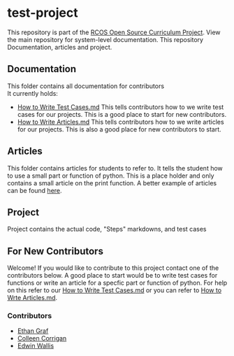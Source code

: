 # test-project
This repository is part of the [RCOS Open Source Curriculum Project](https://github.com/codingandcommunity/rcos-open-source-curriculum-project). View the main repository for system-level documentation. This repository Documentation, articles and project.
## Documentation  
This folder contains all documentation for contributors  
It currently holds:  
- [How to Write Test Cases.md](https://github.com/codingandcommunity/test-project/blob/master/Documentation/How%20to%20Write%20Test%20Cases.md) This tells contributors how to we write test cases for our projects. This is a good place to start for new contributors.
- [How to Write Articles.md](https://github.com/codingandcommunity/test-project/blob/master/Documentation/How%20to%20Write%20Articles.md)  This tells contributors how to we write articles for our projects. This is also a good place for new contributors to start.  
## Articles
This folder contains articles for students to refer to. It tells the student how to use a small part or function of python. This is a place holder and only contains a small article on the print function. A better example of articles can be found [here](https://github.com/codingandcommunity/test-articles).
## Project  
Project contains the actual code, "Steps" markdowns, and test cases

## For New Contributors
Welcome! If you would like to contribute to this project contact one of the contributors below. A good place to start would be to write test cases for functions or write an article for a specfic part or function of python. For help on this refer to our [How to Write Test Cases.md](https://github.com/codingandcommunity/test-project/blob/master/Documentation/How%20to%20Write%20Test%20Cases.md) or you can refer to [How to Wrte Articles.md](https://github.com/codingandcommunity/test-project/blob/master/Documentation/How%20to%20Write%20Articles.md).  
### Contributors ###
- [Ethan Graf](https://github.com/eagraf)
- [Colleen Corrigan](https://github.com/collcorr72)
- [Edwin Wallis](https://github.com/meowskers)  
